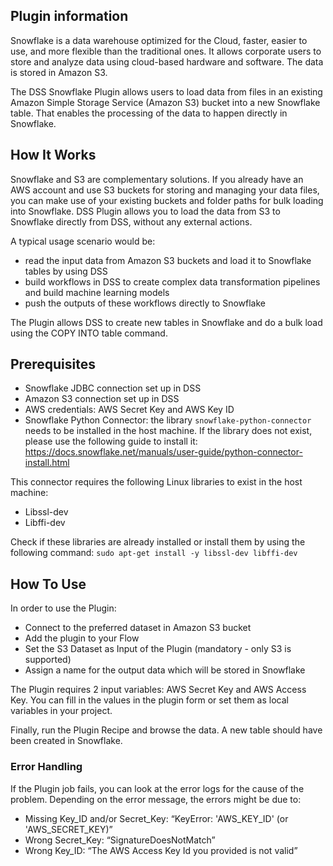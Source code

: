 ## Plugin information

Snowflake is a data warehouse optimized for the Cloud, faster, easier to use, and more flexible than the traditional ones. It allows corporate users to store and analyze data using cloud-based hardware and software. The data is stored in Amazon S3. 

The DSS Snowflake Plugin allows users to load data from files in an existing Amazon Simple Storage Service (Amazon S3) bucket into a new Snowflake table. That enables the processing of the data to happen directly in Snowflake.


## How It Works
 
Snowflake and S3 are complementary solutions. If you already have an AWS account and use S3 buckets for storing and managing your data files, you can make use of your existing buckets and folder paths for bulk loading into Snowflake. DSS Plugin allows you to load the data from S3 to Snowflake directly from DSS, without any external actions.

A typical usage scenario would be:

* read the input data from Amazon S3 buckets and load it to Snowflake tables by using DSS
* build workflows in DSS to create complex data transformation pipelines and build machine learning models
* push the outputs of these workflows directly to Snowflake

The Plugin allows DSS to create new tables in Snowflake and do a bulk load using the COPY INTO table command.
 
## Prerequisites

* Snowflake JDBC connection set up in DSS
* Amazon S3 connection set up in DSS
* AWS credentials: AWS Secret Key and AWS Key ID
* Snowflake Python Connector: the library ```snowflake-python-connector``` needs to be installed in the host machine. If the library does not exist, please use the following guide to install it: https://docs.snowflake.net/manuals/user-guide/python-connector-install.html 

This connector requires the following Linux libraries to exist in the host machine:

* Libssl-dev
* Libffi-dev

Check if these libraries are already installed or install them by using the following command:
```sudo apt-get install -y libssl-dev libffi-dev```


## How To Use

In order to use the Plugin:

* Connect to the preferred dataset in Amazon S3 bucket
* Add the plugin to your Flow
* Set the S3 Dataset as Input of the Plugin (mandatory - only S3 is supported)
* Assign a name for the output data which will be stored in Snowflake

The Plugin requires 2 input variables: AWS Secret Key and AWS Access Key. You can fill in the values in the plugin form or set them as local variables in your project.
 
Finally, run the Plugin Recipe and browse the data. A new table should have been created in Snowflake. 


### Error Handling

If the Plugin job fails, you can look at the error logs for the cause of the problem. Depending on the error message, the errors might be due to:

* Missing Key_ID and/or Secret_Key: “KeyError: 'AWS_KEY_ID' (or 'AWS_SECRET_KEY)”
* Wrong  Secret_Key: “SignatureDoesNotMatch”
* Wrong Key_ID: “The AWS Access Key Id you provided is not valid”
